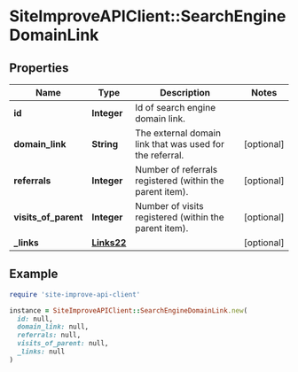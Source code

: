 # SiteImproveAPIClient::SearchEngineDomainLink

## Properties

| Name | Type | Description | Notes |
| ---- | ---- | ----------- | ----- |
| **id** | **Integer** | Id of search engine domain link. |  |
| **domain_link** | **String** | The external domain link that was used for the referral. | [optional] |
| **referrals** | **Integer** | Number of referrals registered (within the parent item). | [optional] |
| **visits_of_parent** | **Integer** | Number of visits registered (within the parent item). | [optional] |
| **_links** | [**Links22**](Links22.md) |  | [optional] |

## Example

```ruby
require 'site-improve-api-client'

instance = SiteImproveAPIClient::SearchEngineDomainLink.new(
  id: null,
  domain_link: null,
  referrals: null,
  visits_of_parent: null,
  _links: null
)
```

